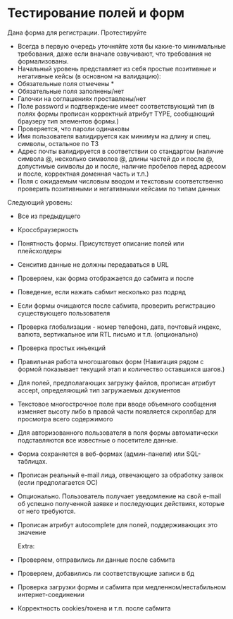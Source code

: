 # Тестирование полей и форм

 Дана форма для регистрации. Протестируйте 
 
* Всегда в первую очередь уточняйте хотя бы какие-то минимальные требования, даже если вначале озвучивают, что требования не формализованы.
* Начальный уровень представляет из себя простые позитивные и негативные кейсы (в основном на валидацию):
* Обязательные поля отмечены *
* Обязательные поля заполнены/нет
* Галочки на соглашениях проставлены/нет
* Поле password и подтверждение имеет соответствующий тип (в полях формы прописан корректный атрибут TYPE, сообщающий браузеру тип элементов формы.)
* Проверяется, что пароли одинаковы
* Имя пользователя валидируется как минимум на длину и спец. символы, остальное по ТЗ
* Адрес почты валидируется в соответствии со стандартом (наличие символа @, несколько символов @, длины частей до и после @, допустимые символы до и после, наличие пробелов перед адресом и после, корректная доменная часть и т.п.)
* Поля с ожидаемым числовым вводом и текстовым соответственно проверить позитивными и негативными кейсами по типам данных

 Следующий уровень: 

* Все из предыдущего
* Кроссбраузерность
* Понятность формы. Присутствует описание полей или плейсхолдеры
* Сенситив данные не должны передаваться в URL
* Проверяем, как форма отображается до сабмита и после
* Поведение, если нажать сабмит несколько раз подряд
* Если формы очищаются после сабмита, проверить регистрацию существующего пользователя
* Проверка глобализации - номер телефона, дата, почтовый индекс, валюта, вертикальное или RTL письмо и т.п. (опционально)
* Проверка простых инъекций
* Правильная работа многошаговых форм (Навигация рядом с формой показывает текущий этап и количество оставшихся шагов.)
* Для полей, предполагающих загрузку файлов, прописан атрибут accept, определяющий тип загружаемых документов
* Текстовое многострочное поле при вводе объемного сообщения изменяет высоту либо в правой части появляется скроллбар для просмотра всего содержимого
* Для авторизованного пользователя в поля формы автоматически подставляются все известные о посетителе данные.
* Форма сохраняется в веб-формах (админ-панели) или SQL-таблицах.
* Прописан реальный e-mail лица, отвечающего за обработку заявок (если предполагается ОС)
* Опционально. Пользователь получает уведомление на свой e-mail об успешно полученной заявке и последующих действиях, которые от него требуются.
* Прописан атрибут autocomplete для полей, поддерживающих это значение

  Extra:
	
* Проверяем, отправились ли данные после сабмита
* Проверяем, добавились ли соответствующие записи в бд
* Проверка загрузки формы и сабмита при медленном/нестабильном интернет-соединении
* Корректность cookies/токена и т.п. после сабмита
